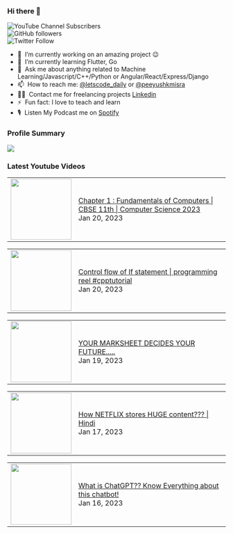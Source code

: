 ### Hi there 👋

![YouTube Channel Subscribers](https://img.shields.io/youtube/channel/subscribers/UCgmk1KXmrHXt_DO0kScyVmQ?style=social)  
![GitHub followers](https://img.shields.io/github/followers/misrapk?style=social)  
![Twitter Follow](https://img.shields.io/twitter/follow/peeyushkmisra?style=social)

- 🔭 &nbsp;I’m currently working on an amazing project :wink:
- 🌱 &nbsp;I’m currently learning Flutter, Go
- 💬 &nbsp;Ask me about anything related to Machine Learning/Javascript/C++/Python or Angular/React/Express/Django
- 📫 &nbsp;How to reach me: [@letscode_daily](https://www.instagram.com/letscode_daily/) or [@peeyushkmisra](https://www.instagram.com/peeyushkmisra/)
- 👨‍💻 &nbsp;Contact me for freelancing projects [Linkedin](https://www.linkedin.com/in/peeyushkmisra/)
- ⚡ &nbsp;Fun fact: I love to teach and learn
- 🎙 &nbsp;Listen My Podcast me on [Spotify](https://open.spotify.com/show/5HlTHA4yxnj56N1klajpQc)

### Profile Summary

![](https://github-profile-summary-cards.vercel.app/api/cards/profile-details?username=misrapk&theme=dracula)

### Latest Youtube Videos

<!-- YOUTUBE:START --><table><tr><td><a href="https://www.youtube.com/watch?v=youKbHWu7iU"><img width="140px" src="https://i.ytimg.com/vi/youKbHWu7iU/mqdefault.jpg"></a></td>
<td><a href="https://www.youtube.com/watch?v=youKbHWu7iU">Chapter 1 : Fundamentals of Computers | CBSE 11th | Computer Science 2023</a><br/>Jan 20, 2023</td></tr></table>
<table><tr><td><a href="https://www.youtube.com/watch?v=H20PQUkjdZg"><img width="140px" src="https://i.ytimg.com/vi/H20PQUkjdZg/mqdefault.jpg"></a></td>
<td><a href="https://www.youtube.com/watch?v=H20PQUkjdZg">Control flow of If statement | programming reel #cpptutorial</a><br/>Jan 20, 2023</td></tr></table>
<table><tr><td><a href="https://www.youtube.com/watch?v=iY7NOxHCyrM"><img width="140px" src="https://i.ytimg.com/vi/iY7NOxHCyrM/mqdefault.jpg"></a></td>
<td><a href="https://www.youtube.com/watch?v=iY7NOxHCyrM">YOUR MARKSHEET DECIDES YOUR FUTURE.....</a><br/>Jan 19, 2023</td></tr></table>
<table><tr><td><a href="https://www.youtube.com/watch?v=YQE3KTvVgvQ"><img width="140px" src="https://i.ytimg.com/vi/YQE3KTvVgvQ/mqdefault.jpg"></a></td>
<td><a href="https://www.youtube.com/watch?v=YQE3KTvVgvQ">How NETFLIX stores HUGE content??? | Hindi</a><br/>Jan 17, 2023</td></tr></table>
<table><tr><td><a href="https://www.youtube.com/watch?v=BDLSYx7gQcY"><img width="140px" src="https://i.ytimg.com/vi/BDLSYx7gQcY/mqdefault.jpg"></a></td>
<td><a href="https://www.youtube.com/watch?v=BDLSYx7gQcY">What is ChatGPT?? Know Everything about this chatbot!</a><br/>Jan 16, 2023</td></tr></table>
<!-- YOUTUBE:END -->
